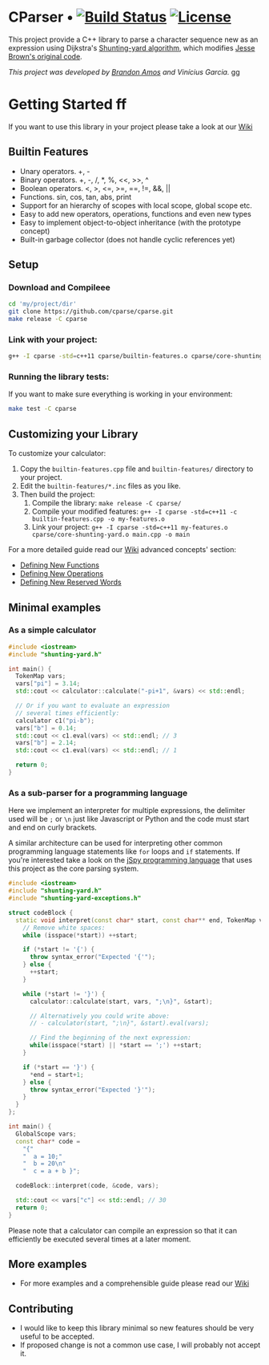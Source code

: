 # CParser • [![Build Status][travis-image]][travis] [![License][license-image]][license]

[travis-image]: https://travis-ci.org/cparse/cparse.png?branch=master
[travis]: http://travis-ci.org/cparse/cparse

[release-image]: http://img.shields.io/badge/release-0.2.1-blue.svg?style=flat
[releases]: https://github.com/cmusatyalab/openface/releases

[license-image]: http://img.shields.io/badge/license-MIT-blue.svg?style=flat
[license]: LICENSE.mit

This project provide a C++ library to parse a character sequence new
as an expression using Dijkstra's
[Shunting-yard algorithm](http://en.wikipedia.org/wiki/Shunting-yard_algorithm),
which modifies
[Jesse Brown's original code](http://www.daniweb.com/software-development/cpp/code/427500/calculator-using-shunting-yard-algorithm).


*This project was developed by [Brandon Amos](http://bamos.github.io) and Vinícius Garcia.* gg

# Getting Started ff

If you want to use this library in your project please take a look at our [Wiki][wiki]

[wiki]: https://github.com/cparse/cparse/wiki

## Builtin Features
 + Unary operators. +, -
 + Binary operators. +, -, /, *, %, <<, >>, ^
 + Boolean operators. <, >, <=, >=, ==, !=, &&, ||
 + Functions. sin, cos, tan, abs, print
 + Support for an hierarchy of scopes with local scope, global scope etc.
 + Easy to add new operators, operations, functions and even new types
 + Easy to implement object-to-object inheritance (with the prototype concept)
 + Built-in garbage collector (does not handle cyclic references yet)


## Setup

### Download and Compileee

```bash
cd 'my/project/dir'
git clone https://github.com/cparse/cparse.git
make release -C cparse
```

### Link with your project:

```bash
g++ -I cparse -std=c++11 cparse/builtin-features.o cparse/core-shunting-yard.o main.cpp -o main
```

### Running the library tests:

If you want to make sure everything is working in your environment:

```bash
make test -C cparse
```

## Customizing your Library
To customize your calculator:

 1. Copy the `builtin-features.cpp` file and `builtin-features/` directory to your project.
 2. Edit the `builtin-features/*.inc` files as you like.
 3. Then build the project:
    1. Compile the library: `make release -C cparse/`
    2. Compile your modified features: `g++ -I cparse -std=c++11 -c builtin-features.cpp -o my-features.o`
    3. Link your project: `g++ -I cparse -std=c++11 my-features.o cparse/core-shunting-yard.o main.cpp -o main`

For a more detailed guide read our [Wiki][wiki] advanced concepts' section:
 
 + [Defining New Functions](https://github.com/bamos/cpp-expression-parser/wiki/Defining-New-Functions)
 + [Defining New Operations](https://github.com/bamos/cpp-expression-parser/wiki/Defining-New-Operations)
 + [Defining New Reserved Words](https://github.com/bamos/cpp-expression-parser/wiki/Defining-Reserved-Words)
 
## Minimal examples

### As a simple calculator

```C++
#include <iostream>
#include "shunting-yard.h"

int main() {
  TokenMap vars;
  vars["pi"] = 3.14;
  std::cout << calculator::calculate("-pi+1", &vars) << std::endl;

  // Or if you want to evaluate an expression
  // several times efficiently:
  calculator c1("pi-b");
  vars["b"] = 0.14;
  std::cout << c1.eval(vars) << std::endl; // 3
  vars["b"] = 2.14;
  std::cout << c1.eval(vars) << std::endl; // 1

  return 0;
}
```

### As a sub-parser for a programming language

Here we implement an interpreter for multiple expressions, the delimiter used
will be `;` or `\n` just like Javascript or Python and the code must start and end on curly brackets.

A similar architecture can be used for interpreting other common programming language statements like `for` loops and `if` statements. If you're interested take a look on the [jSpy programming language](https://github.com/vingarcia/jspy) that uses this project as the core parsing system.

```C++
#include <iostream>
#include "shunting-yard.h"
#include "shunting-yard-exceptions.h"

struct codeBlock {
  static void interpret(const char* start, const char** end, TokenMap vars) {
    // Remove white spaces:
    while (isspace(*start)) ++start;

    if (*start != '{') {
      throw syntax_error("Expected '{'");
    } else {
      ++start;
    }

    while (*start != '}') {
      calculator::calculate(start, vars, ";\n}", &start);

      // Alternatively you could write above:
      // - calculator(start, ";\n}", &start).eval(vars);

      // Find the beginning of the next expression:
      while(isspace(*start) || *start == ';') ++start;
    }

    if (*start == '}') {
      *end = start+1;
    } else {
      throw syntax_error("Expected '}'");
    }
  }
};

int main() {
  GlobalScope vars;
  const char* code =
    "{"
    "  a = 10;"
    "  b = 20\n"
    "  c = a + b }";

  codeBlock::interpret(code, &code, vars);

  std::cout << vars["c"] << std::endl; // 30
  return 0;
}
```

Please note that a calculator can compile an expression so that it can efficiently be executed several times at a later moment.

## More examples

 + For more examples and a comprehensible guide please read our [Wiki][wiki]
 
## Contributing

- I would like to keep this library minimal so new features should be very useful to be accepted.
- If proposed change is not a common use case, I will probably not accept it.
